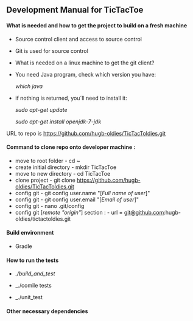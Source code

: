 ## Development Manual for TicTacToe

#### What is needed and how to get the project to build on a fresh machine

- Source control client and access to source control

 - Git is used for source control 
	 
- What is needed on a linux machine to get the git client?

 - You need Java program, check which version you have:

   _which java_

 - if nothing is returned, you´ll need to install it:
   
    _sudo apt-get update_

    _sudo apt-get install openjdk-7-jdk_	

URL to repo is https://github.com/hugb-oldies/TicTacToldies.git

#### Command to clone repo onto developer machine :
 - move to root folder      - cd ~
 - create initial directory - mkdir TicTacToe
 - move to new directory    - cd TicTacToe
 - clone project            - git clone https://github.com/hugb-oldies/TicTacToldies.git
 - config git               - git config user.name "[_Full name of user_]" 
 - config git               - git config user.email "[_Email of user_]" 
 - config git               - nano .git/config
 - config git [_remote "origin"_] section :
                            - url = git@github.com:hugb-oldies/tictactoldies.git

#### Build environment

- Gradle

#### How to run the tests
 
- _./build_and_test_

- _./comile tests

- _./unit_test

#### Other necessary dependencies

